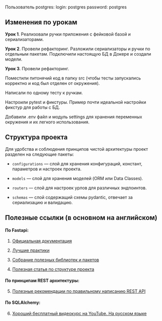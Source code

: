 Пользователь postgres:
login: postgres
password: postgres

## Изменения по урокам

**Урок 1**. Реализовали ручки приложения с фейковой базой и сериализаторами.

**Урок 2**. Провели рефакторинг. Разложили сериализаторы и ручки по отдельным пакетам.
Подключили настоящую БД в Докере и создали модели.

**Урок 3**. Провели рефакторинг.

Поместили питонячий код в папку src (чтобы тесты запускались корректно и код был отделен от окружения).

Написали по одному тесту к ручкам.

Настроили pytest и фикстуры. Пример почти идеальной настройки фикстур для работы с БД.

Добавили .env файл и модуль settings для хранения переменных окружения и их легкого использования.

## Структура проекта

Для удобства и соблюдения принципов чистой архитектуры проект разделен на следующие пакеты:

- `configurations` — слой для хранения конфигураций, констант, параметров и настроек проекта.

- `models` — слой для хранения моделей (ORM или Data Classes).

- `routers` — слой для настроек урлов для различных эндпоинтов.

- `schemas` — слой содержащий схемы pydantic, отвечает за сериализацию и валидацию.

## Полезные ссылки (в основном на английском)

#### По Fastapi:

1. [Официальная документация](https://fastapi.tiangolo.com/)

2. [Лучшие практики](https://github.com/zhanymkanov/fastapi-best-practices)

3. [Собрание полезных библиотек и пакетов](https://github.com/mjhea0/awesome-fastapi)

4. [Полезная статья по структуре проекта](https://camillovisini.com/coding/abstracting-fastapi-services)

#### По принципам REST архитектуры:

5. [Полезные рекомендации по правильному написанию REST API](<https://github.com/stickfigure/blog/wiki/How-to-(and-how-not-to)-design-REST-APIs>)

#### По SQLAlchemy:

6. [Хороший бесплатный видеокурс на YouTube. На русском языке](https://youtube.com/playlist?list=PLeLN0qH0-mCXARD_K-USF2wHctxzEVp40&si=V7rZGqu1KVJvidLz)
